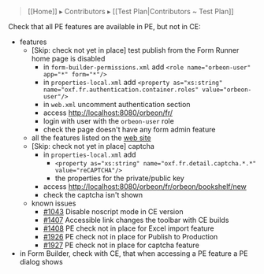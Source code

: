 > [[Home]] ▸ Contributors ▸ [[Test Plan|Contributors ~ Test Plan]]

Check that all PE features are available in PE, but not in CE:

- features
    - [Skip: check not yet in place] test publish from the Form Runner home page is disabled
        - in `form-builder-permissions.xml` add `<role name="orbeon-user" app="*" form="*"/>`
        - in `properties-local.xml` add `<property as="xs:string" name="oxf.fr.authentication.container.roles" value="orbeon-user"/>`
        - in `web.xml` uncomment authentication section
        - access [http://localhost:8080/orbeon/fr/](http://localhost:8080/orbeon/fr/)
        - login with user with the `orbeon-user` role
        - check the page doesn't have any form admin feature
    - all the features listed on the [web site][1]
    - [Skip: check not yet in place] captcha
        - in `properties-local.xml` add
            - `<property as="xs:string" name="oxf.fr.detail.captcha.*.*" value="reCAPTCHA"/>`
            - the properties for the private/public key
        - access [http://localhost:8080/orbeon/fr/orbeon/bookshelf/new](http://localhost:8080/orbeon/fr/orbeon/bookshelf/new)
        - check the captcha isn't shown
    - known issues
        - [#1043](https://github.com/orbeon/orbeon-forms/issues/1043) Disable noscript mode in CE version
        - [#1407][2] Accessible link changes the toolbar with CE builds
        - [#1408][3] PE check not in place for Excel import feature
        - [#1926](https://github.com/orbeon/orbeon-forms/issues/1926) PE check not in place for Publish to Production
        - [#1927](https://github.com/orbeon/orbeon-forms/issues/1927) PE check not in place for captcha feature
- in Form Builder, check with CE, that when accessing a PE feature a PE dialog shows

[1]: http://www.orbeon.com/download
[2]: https://github.com/orbeon/orbeon-forms/issues/1407
[3]: https://github.com/orbeon/orbeon-forms/issues/1408